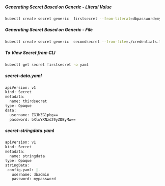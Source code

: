 ##### Generating Secret Based on Generic - Literal Value
```sh
kubectl create secret generic  firstsecret --from-literal=dbpassword=mypassword123
```
##### Generating Secret Based on Generic - File
```sh
kubectl create secret generic  secondsecret --from-file=./credentials.txt
```
##### To View Secret from CLI
```sh
kubectl get secret firstsecret -o yaml
```

##### secret-data.yaml

```sh
apiVersion: v1
kind: Secret
metadata:
  name: thirdsecret
type: Opaque
data:
  username: ZGJhZG1pbg==
  password: bXlwYXNzd29yZDEyMw==
```

##### secret-stringdata.yaml

```sh
apiVersion: v1
kind: Secret
metadata:
  name: stringdata
type: Opaque
stringData:
 config.yaml: |-
   username: dbadmin
   password: mypassword

```
